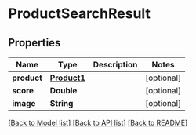 # ProductSearchResult

## Properties
Name | Type | Description | Notes
------------ | ------------- | ------------- | -------------
**product** | [**Product1**](Product1.md) |  | [optional] 
**score** | **Double** |  | [optional] 
**image** | **String** |  | [optional] 

[[Back to Model list]](../README.md#documentation-for-models) [[Back to API list]](../README.md#documentation-for-api-endpoints) [[Back to README]](../README.md)


